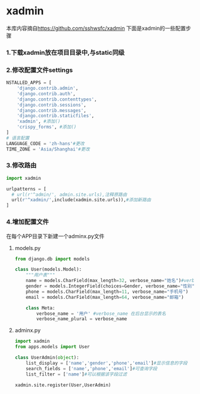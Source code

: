 # xadmin
本库内容摘自<https://github.com/sshwsfc/xadmin>
下面是xadmin的一些配置步骤

### 1.下载xadmin放在项目目录中,与static同级

### 2.修改配置文件settings

```python
NSTALLED_APPS = [
    'django.contrib.admin',
    'django.contrib.auth',
    'django.contrib.contenttypes',
    'django.contrib.sessions',
    'django.contrib.messages',
    'django.contrib.staticfiles',
    'xadmin', #添加()
    'crispy_forms', #添加()
]
# 语言配置
LANGUAGE_CODE = 'zh-hans'#更改
TIME_ZONE = 'Asia/Shanghai'#更改
```

### 3.修改路由

```python
import xadmin 

urlpatterns = [
  # url(r'^admin/', admin.site.urls),注释原路由
  url(r'^xadmin/',include(xadmin.site.urls)),#添加新路由
]
```

### 4.增加配置文件

在每个APP目录下新建一个adminx.py文件

1. models.py

   ```python
   from django.db import models
   
   class User(models.Model):
       """用户表"""
       name = models.CharField(max_length=32, verbose_name="姓名")#verbose_name在后台显示的字段名
       gender = models.IntegerField(choices=Gender, verbose_name="性别")
       phone = models.CharField(max_length=11, verbose_name="手机号")
       email = models.CharField(max_length=64, verbose_name="邮箱")
   
       class Meta:
           verbose_name = '用户' #verbose_name 在后台显示的表名
           verbose_name_plural = verbose_name
   ```

2. adminx.py

   ```python
   import xadmin
   from apps.models import User
   
   class UserAdmin(object):
       list_display = ['name','gender','phone','email']#显示信息的字段
       search_fields = ['name','phone','email']#可查询字段
       list_filter = ['name']#可以根据该字段过滤
       
   xadmin.site.register(User,UserAdmin)
   ```

   

   

   
